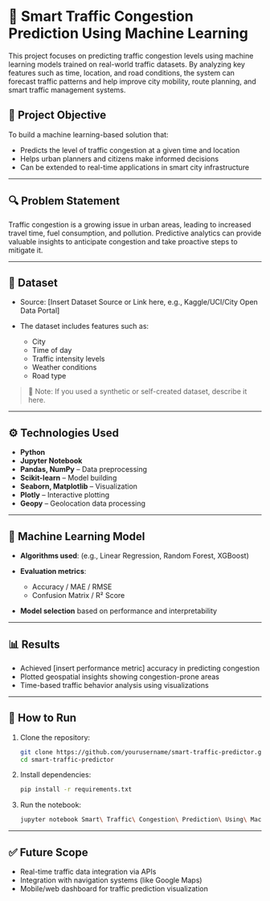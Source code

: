 

# 🚦 Smart Traffic Congestion Prediction Using Machine Learning

This project focuses on predicting traffic congestion levels using machine learning models trained on real-world traffic datasets. By analyzing key features such as time, location, and road conditions, the system can forecast traffic patterns and help improve city mobility, route planning, and smart traffic management systems.

## 📌 Project Objective

To build a machine learning-based solution that:

* Predicts the level of traffic congestion at a given time and location
* Helps urban planners and citizens make informed decisions
* Can be extended to real-time applications in smart city infrastructure

---

## 🔍 Problem Statement

Traffic congestion is a growing issue in urban areas, leading to increased travel time, fuel consumption, and pollution. Predictive analytics can provide valuable insights to anticipate congestion and take proactive steps to mitigate it.

---

## 📁 Dataset

* Source: \[Insert Dataset Source or Link here, e.g., Kaggle/UCI/City Open Data Portal]
* The dataset includes features such as:

  * City
  * Time of day
  * Traffic intensity levels
  * Weather conditions
  * Road type

> 📌 Note: If you used a synthetic or self-created dataset, describe it here.

---

## ⚙️ Technologies Used

* **Python**
* **Jupyter Notebook**
* **Pandas, NumPy** – Data preprocessing
* **Scikit-learn** – Model building
* **Seaborn, Matplotlib** – Visualization
* **Plotly** – Interactive plotting
* **Geopy** – Geolocation data processing

---

## 🧠 Machine Learning Model

* **Algorithms used**: (e.g., Linear Regression, Random Forest, XGBoost)
* **Evaluation metrics**:

  * Accuracy / MAE / RMSE
  * Confusion Matrix / R² Score
* **Model selection** based on performance and interpretability

---

## 📊 Results

* Achieved \[insert performance metric] accuracy in predicting congestion
* Plotted geospatial insights showing congestion-prone areas
* Time-based traffic behavior analysis using visualizations

---

## 🚀 How to Run

1. Clone the repository:

   ```bash
   git clone https://github.com/yourusername/smart-traffic-predictor.git
   cd smart-traffic-predictor
   ```

2. Install dependencies:

   ```bash
   pip install -r requirements.txt
   ```

3. Run the notebook:

   ```bash
   jupyter notebook Smart\ Traffic\ Congestion\ Prediction\ Using\ Machine\ Learning.ipynb
   ```

---

## ✅ Future Scope

* Real-time traffic data integration via APIs
* Integration with navigation systems (like Google Maps)
* Mobile/web dashboard for traffic prediction visualization

